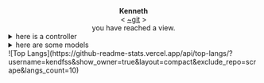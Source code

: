 <center>
    <link rel="stylesheet" type="text/css" href="style.css">
    <b>Kenneth</b>
    <br>
    <
    <!-- <a href="./stats.md">stats</a> -->
    <!-- <a href="https://kendfss.xyz">stats</a> -->
    <!-- | <a href="https://node.kendfss.xyz">blog</a> -->
    <!-- | <a href="http://tildegit.org/kendfss">~gemini</a> -->
    <!-- | <a href="http://tildegit.org/eli2and40">~git</a> -->
    <a href="http://tildegit.org/eli2and40">~git</a>
    <!-- <a href=""></a> -->
    >
    <br>
    you have reached a view. 
</center>
<details><summary>here is a controller</summary>

```go
self := Noun{
    Name:  "Kenneth Sabalo",
    Quote: "There was a time when man would break back over symphonies and conciertos; now him push buttons, make houses, and technos",
    Year:  1995,
    Schools: {
        "St. John's University [BS, Physics] (2019 - Jamaica, New York)",
        "Thomas A. Edison High School [Diploma, International Baccalaureate] (2013 - Alexandria, Virginia)",
        "Claremont High School [GCSEs/BTEC] (2011 - London, England)",
    },
    Resides:  "Luanda, Angola",
    Hometown: "London, England",
    Publications: {
        "A Study of PbS Nanoparticle Synthesis from Sulfur Powder (AIMS Press) (2017)",
        "Photocurrent Enhancement by Introducing Gold Nanoparticles in Nanostructure-based Heterojunction Solar Cell Device (Materials Research Society) (2017)",
    },
}
```
\*<small>This code was written for readability and should <i>not</i> be passed to a `go` compiler.</small>
</details>

<details><summary>here are some models</summary>

```go
type (
    Noun struct {
        Quote        string
        Year         uint11
        Schools      []string
        Resides      string
        Hometown     string
        Publications string
    }
    Verb interface{}
)
```
<!-- <a href="">Let me explain</a> -->
\*<small>This code was written for readability and should <i>not</i> be passed to a `go` compiler.</small>

</details>
<center>
    <i>
    <!-- chasing that feeling you get when the fact that B has bugs is the only reason you know that A is working; despite, and arguably because of, the futility of it all -->
    </i>
</center>
![Top Langs](https://github-readme-stats.vercel.app/api/top-langs/?username=kendfss&show_owner=true&layout=compact&exclude_repo=scrape&langs_count=10)  
